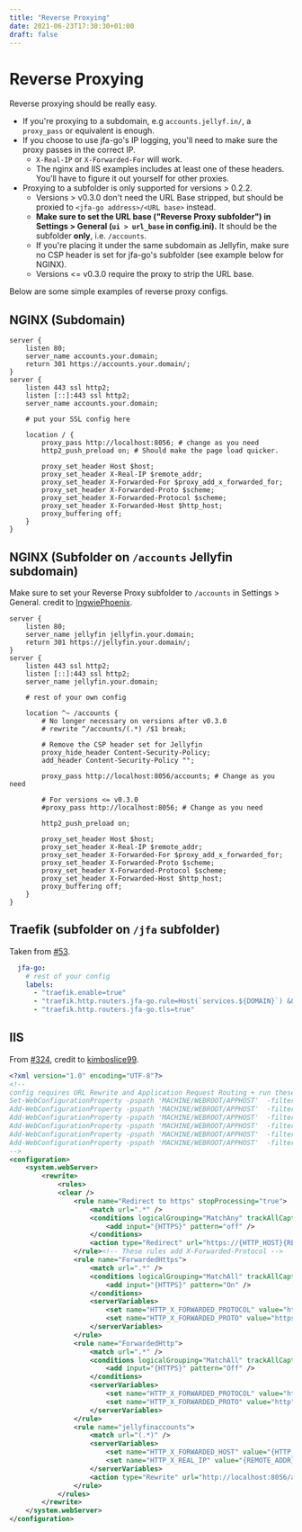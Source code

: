 ```yaml
---
title: "Reverse Proxying"
date: 2021-06-23T17:30:30+01:00 
draft: false
---
```


# Reverse Proxying

Reverse proxying should be really easy.
* If you're proxying to a subdomain, e.g `accounts.jellyf.in/`, a `proxy_pass` or equivalent is enough.
* If you choose to use jfa-go's IP logging, you'll need to make sure the proxy passes in the correct IP.
  * `X-Real-IP` or `X-Forwarded-For` will work.
  * The nginx and IIS examples includes at least one of these headers. You'll have to figure it out yourself for other proxies.
* Proxying to a subfolder is only supported for versions > 0.2.2.
  * Versions > v0.3.0 don't need the URL Base stripped, but should be proxied to `<jfa-go address>/<URL base>` instead.
  * **Make sure to set the URL base ("Reverse Proxy subfolder") in Settings > General (`ui > url_base` in config.ini).** It should be the subfolder **only**, i.e. `/accounts`.
  * If you're placing it under the same subdomain as Jellyfin, make sure no CSP header is set for jfa-go's subfolder (see example below for NGINX).
  * Versions <= v0.3.0 require the proxy to strip the URL base.

Below are some simple examples of reverse proxy configs.

## NGINX (Subdomain)
```nginx
server {
    listen 80;
    server_name accounts.your.domain;
    return 301 https://accounts.your.domain/;
}
server {
    listen 443 ssl http2;
    listen [::]:443 ssl http2;
    server_name accounts.your.domain;

    # put your SSL config here
    
    location / {
        proxy_pass http://localhost:8056; # change as you need
        http2_push_preload on; # Should make the page load quicker.

        proxy_set_header Host $host;
        proxy_set_header X-Real-IP $remote_addr;
        proxy_set_header X-Forwarded-For $proxy_add_x_forwarded_for;
        proxy_set_header X-Forwarded-Proto $scheme;
        proxy_set_header X-Forwarded-Protocol $scheme;
        proxy_set_header X-Forwarded-Host $http_host;
        proxy_buffering off;
    }
}
```

## NGINX (Subfolder on `/accounts` Jellyfin subdomain)

Make sure to set your Reverse Proxy subfolder to `/accounts` in Settings > General.
credit to [IngwiePhoenix](https://github.com/IngwiePhoenix).
```nginx
server {
    listen 80;
    server_name jellyfin jellyfin.your.domain;
    return 301 https://jellyfin.your.domain/;
}
server {
    listen 443 ssl http2;
    listen [::]:443 ssl http2;
    server_name jellyfin.your.domain;

    # rest of your own config

    location ^~ /accounts {
        # No longer necessary on versions after v0.3.0
        # rewrite ^/accounts/(.*) /$1 break;
        
        # Remove the CSP header set for Jellyfin
        proxy_hide_header Content-Security-Policy;
        add_header Content-Security-Policy "";
       
        proxy_pass http://localhost:8056/accounts; # Change as you need
        
        # For versions <= v0.3.0
        #proxy_pass http://localhost:8056; # Change as you need
        
        http2_push_preload on; 

        proxy_set_header Host $host;
        proxy_set_header X-Real-IP $remote_addr;
        proxy_set_header X-Forwarded-For $proxy_add_x_forwarded_for;
        proxy_set_header X-Forwarded-Proto $scheme;
        proxy_set_header X-Forwarded-Protocol $scheme;
        proxy_set_header X-Forwarded-Host $http_host;
        proxy_buffering off;
    }
}
```

## Traefik (subfolder on `/jfa` subfolder)
Taken from [#53](https://github.com/hrfee/jfa-go/issues/53).
```yaml
  jfa-go:
    # rest of your config
    labels:
      - "traefik.enable=true"
      - "traefik.http.routers.jfa-go.rule=Host(`services.${DOMAIN}`) && PathPrefix(`/jfa`)"
      - "traefik.http.routers.jfa-go.tls=true"
```

## IIS
From [#324](https://github.com/hrfee/jfa-go/discussions/324), credit to [kimboslice99](https://github.com/kimboslice99).

```xml
<?xml version="1.0" encoding="UTF-8"?>
<!--
config requires URL Rewrite and Application Request Routing + run these commands from an elevated PowerShell 5.1 prompt
Set-WebConfigurationProperty -pspath 'MACHINE/WEBROOT/APPHOST'  -filter "system.webServer/proxy" -name "preserveHostHeader" -value "True"
Add-WebConfigurationProperty -pspath 'MACHINE/WEBROOT/APPHOST'  -filter "system.webServer/rewrite/allowedServerVariables" -name "." -value @{name='HTTP_X_FORWARDED_PROTOCOL'}
Add-WebConfigurationProperty -pspath 'MACHINE/WEBROOT/APPHOST'  -filter "system.webServer/rewrite/allowedServerVariables" -name "." -value @{name='HTTP_X_FORWARDED_PROTO'}
Add-WebConfigurationProperty -pspath 'MACHINE/WEBROOT/APPHOST'  -filter "system.webServer/rewrite/allowedServerVariables" -name "." -value @{name='HTTP_X_REAL_IP'}
Add-WebConfigurationProperty -pspath 'MACHINE/WEBROOT/APPHOST'  -filter "system.webServer/rewrite/allowedServerVariables" -name "." -value @{name='HTTP_X_FORWARDED_HOST'}
Add-WebConfigurationProperty -pspath 'MACHINE/WEBROOT/APPHOST'  -filter "system.webServer/rewrite/allowedServerVariables" -name "." -value @{name='HTTP_X_FORWARDED_PORT'}
-->
<configuration>
	<system.webServer>
        <rewrite>
            <rules>
            <clear />
                <rule name="Redirect to https" stopProcessing="true">
                    <match url=".*" />
                    <conditions logicalGrouping="MatchAny" trackAllCaptures="false">
                        <add input="{HTTPS}" pattern="off" />
                    </conditions>
                    <action type="Redirect" url="https://{HTTP_HOST}{REQUEST_URI}" redirectType="Found" />
                </rule><!-- These rules add X-Forwarded-Protocol -->
                <rule name="ForwardedHttps">
                    <match url=".*" />
                    <conditions logicalGrouping="MatchAll" trackAllCaptures="false">
                        <add input="{HTTPS}" pattern="On" />
                    </conditions>
                    <serverVariables>
                        <set name="HTTP_X_FORWARDED_PROTOCOL" value="https" />
                        <set name="HTTP_X_FORWARDED_PROTO" value="https" />
                    </serverVariables>
                </rule>
                <rule name="ForwardedHttp">
                    <match url=".*" />
                    <conditions logicalGrouping="MatchAll" trackAllCaptures="false">
                        <add input="{HTTPS}" pattern="Off" />
                    </conditions>
                    <serverVariables>
                        <set name="HTTP_X_FORWARDED_PROTOCOL" value="http" />
                        <set name="HTTP_X_FORWARDED_PROTO" value="http" />
                    </serverVariables>
                </rule>
                <rule name="jellyfinaccounts">
                    <match url="(.*)" />
                    <serverVariables>
                        <set name="HTTP_X_FORWARDED_HOST" value="{HTTP_HOST}" />
                        <set name="HTTP_X_REAL_IP" value="{REMOTE_ADDR}" />
                    </serverVariables>
                    <action type="Rewrite" url="http://localhost:8056/accounts/{R:1}" />
                </rule>
            </rules>
        </rewrite>
    </system.webServer>
</configuration>
```
